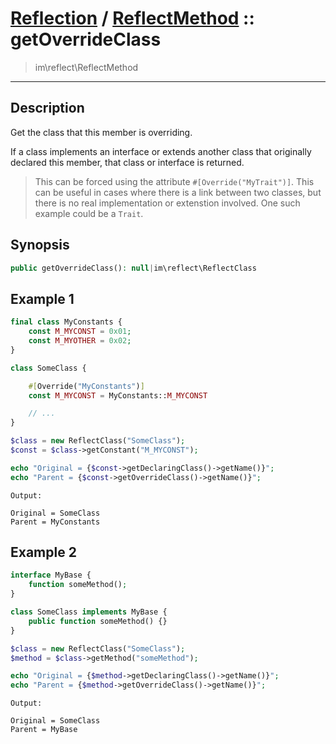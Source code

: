 # [Reflection](reflect.md) / [ReflectMethod](reflect-ReflectMethod.md) :: getOverrideClass
 > im\reflect\ReflectMethod
____

## Description
Get the class that this member is overriding.

If a class implements an interface or extends another class
that originally declared this member, that class or interface
is returned.

 > This can be forced using the attribute `#[Override("MyTrait")]`. This can be useful in cases where there is a link between two classes, but there is no real implementation or extenstion involved. One such example could be a `Trait`.  

## Synopsis
```php
public getOverrideClass(): null|im\reflect\ReflectClass
```

## Example 1
```php
final class MyConstants {
    const M_MYCONST = 0x01;
    const M_MYOTHER = 0x02;
}

class SomeClass {

    #[Override("MyConstants")]
    const M_MYCONST = MyConstants::M_MYCONST

    // ...
}

$class = new ReflectClass("SomeClass");
$const = $class->getConstant("M_MYCONST");

echo "Original = {$const->getDeclaringClass()->getName()}";
echo "Parent = {$const->getOverrideClass()->getName()}";
```

```
Output:

Original = SomeClass
Parent = MyConstants
```

## Example 2
```php
interface MyBase {
    function someMethod();
}

class SomeClass implements MyBase {
    public function someMethod() {}
}

$class = new ReflectClass("SomeClass");
$method = $class->getMethod("someMethod");

echo "Original = {$method->getDeclaringClass()->getName()}";
echo "Parent = {$method->getOverrideClass()->getName()}";
```

```
Output:

Original = SomeClass
Parent = MyBase
```

